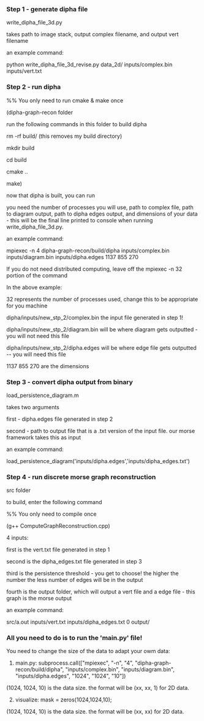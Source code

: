 ### Step 1 - generate dipha file

write_dipha_file_3d.py

takes path to image stack, output complex filename, and output vert filename

an example command:

python write_dipha_file_3d_revise.py data_2d/ inputs/complex.bin inputs/vert.txt


### Step 2 - run dipha

%% You only need to run cmake & make once

(dipha-graph-recon folder

run the following commands in this folder to build dipha

rm -rf build/ (this removes my build directory)

mkdir build

cd build

cmake ..

make)

now that dipha is built, you can run

you need the number of processes you will use, path to complex file, path to diagram output, path to dipha edges output, and dimensions of your data - this will be the final line printed to console when running write_dipha_file_3d.py.

an example command:

mpiexec -n 4 dipha-graph-recon/build/dipha inputs/complex.bin inputs/diagram.bin inputs/dipha.edges 1137 855 270

If you do not need distributed computing, leave off the mpiexec -n 32 portion of the command

In the above example:

32 represents the number of processes used, change this to be appropriate for you machine

dipha/inputs/new_stp_2/complex.bin the input file generated in step 1!

dipha/inputs/new_stp_2/diagram.bin will be where diagram gets outputted - you will not need this file

dipha/inputs/new_stp_2/dipha.edges will be where edge file gets outputted -- you will need this file

1137 855 270 are the dimensions

### Step 3 - convert dipha output from binary

load_persistence_diagram.m

takes two arguments

first - dipha.edges file generated in step 2

second - path to output file that is a .txt version of the input file.  our morse framework takes this as input

an example command: 

load_persistence_diagram('inputs/dipha.edges','inputs/dipha_edges.txt')

### Step 4 - run discrete morse graph reconstruction

src folder

to build, enter the following command

%% You only need to compile once

(g++ ComputeGraphReconstruction.cpp)

4 inputs:

first is the vert.txt file generated in step 1

second is the dipha_edges.txt file generated in step 3

third is the persistence threshold - you get to choose! the higher the number the less number of edges will be in the output

fourth is the output folder, which will output a vert file and a edge file - this graph is the morse output

an example command:

src/a.out inputs/vert.txt inputs/dipha_edges.txt 0 output/

### All you need to do is to run the 'main.py' file!

You need to change the size of the data to adapt your owm data:

1) main.py: subprocess.call(["mpiexec", "-n", "4", "dipha-graph-recon/build/dipha", "inputs/complex.bin", "inputs/diagram.bin", "inputs/dipha.edges", "1024", "1024", "10"])

(1024, 1024, 10) is the data size. the format will be (xx, xx, 1) for 2D data.

2) visualize: mask = zeros(1024,1024,10);

(1024, 1024, 10) is the data size. the format will be (xx, xx) for 2D data.


